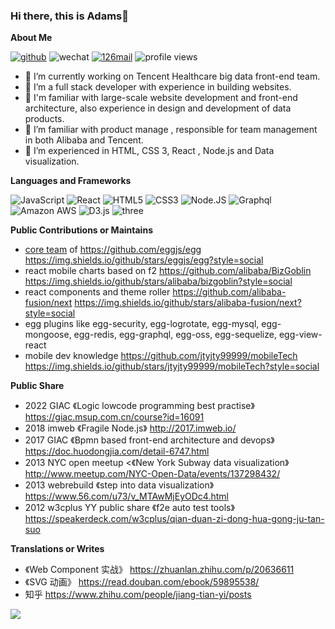 ### Hi there, this is Adams👋

**About Me** 

[![github](https://img.shields.io/badge/-jtyjty99999-%23323031?style=flat&logo=github)](https://github.com/jtyjty99999)
![wechat](https://img.shields.io/badge/-jtyjty99999-%23323031?style=flat&logo=wechat)
<a href="mailto:jtyjty99999@126.com"><img src="https://img.shields.io/badge/-jtyjty99999@126.com-%23323031?style=flat&logo=gmail" alt="126mail" /></a>
![profile views](https://komarev.com/ghpvc/?username=jtyjty99999&style=flat)



- 🔭 I’m currently working on Tencent Healthcare big data front-end team.
- 🌱 I’m a full stack developer with experience in building websites.
- 👯 I'm familiar with large-scale website development and front-end architecture, also experience in design and development of data products.
- 🤔 I’m familiar with product manage , responsible for team management in both Alibaba and Tencent.
- 💬 I’m experienced in HTML, CSS 3, React , Node.js and Data visualization.

 
**Languages and Frameworks**

  ![JavaScript](https://img.shields.io/badge/-JavaScript-black?style=plastic&logo=javascript)
  ![React](https://img.shields.io/badge/-React-3b2e5a?style=plastic&logo=react)
  ![HTML5](https://img.shields.io/badge/-HTML5-E34F26?style=plastic&logo=html5&logoColor=white)
  ![CSS3](https://img.shields.io/badge/-CSS3-1572B6?style=plastic&logo=css3)
  ![Node.JS](https://img.shields.io/badge/-Node.JS-black?style=plastic&logo=Node.js) 
  ![Graphql](https://img.shields.io/badge/-Graphql-E10098?style=plastic&logo=Graphql)
  ![Amazon AWS](https://img.shields.io/badge/Amazon%20AWS-232F3E?style=plastic&logo=amazon-aws)
  ![D3.js](https://img.shields.io/badge/-D3.js-gray?style=flat-square&logo=D3.js)
  ![three](	https://img.shields.io/badge/ThreeJs-black?style=flat-square&logo=three.js)

**Public Contributions or Maintains** 
 
- [core team](https://github.com/orgs/eggjs/teams/core) of https://github.com/eggjs/egg https://img.shields.io/github/stars/eggjs/egg?style=social
- react mobile charts based on f2 https://github.com/alibaba/BizGoblin   https://img.shields.io/github/stars/alibaba/bizgoblin?style=social
- react components and theme roller https://github.com/alibaba-fusion/next  https://img.shields.io/github/stars/alibaba-fusion/next?style=social
- egg plugins like egg-security, egg-logrotate, egg-mysql, egg-mongoose, egg-redis, egg-graphql, egg-oss, egg-sequelize, egg-view-react
- mobile dev knowledge https://github.com/jtyjty99999/mobileTech https://img.shields.io/github/stars/jtyjty99999/mobileTech?style=social

**Public Share** 

- 2022 GIAC 《Logic lowcode programming best practise》 https://giac.msup.com.cn/course?id=16091
- 2018 imweb 《Fragile Node.js》 http://2017.imweb.io/
- 2017 GIAC 《Bpmn based front-end architecture and devops》 https://doc.huodongjia.com/detail-6747.html
- 2013 NYC open meetup <《New York Subway data visualization》 http://www.meetup.com/NYC-Open-Data/events/137298432/
- 2013 webrebuild 《step into data visualization》 https://www.56.com/u73/v_MTAwMjEyODc4.html
- 2012 w3cplus YY public share 《f2e auto test tools》 https://speakerdeck.com/w3cplus/qian-duan-zi-dong-hua-gong-ju-tan-suo

**Translations or Writes**   
 
- 《Web Component 实战》 https://zhuanlan.zhihu.com/p/20636611
- 《SVG 动画》 https://read.douban.com/ebook/59895538/
- 知乎 https://www.zhihu.com/people/jiang-tian-yi/posts
 
![](https://github-readme-stats.vercel.app/api?username=jtyjty99999)

